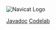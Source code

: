 ﻿![Navicat Logo](https://crazycatladies.github.io/navicat/navicatcombo.jpeg)

[Javadoc](https://crazycatladies.github.io/navicat/javadoc)
[Codelab](https://crazycatladies.github.io/navicat/codelabs/navigation-with-navicat)
